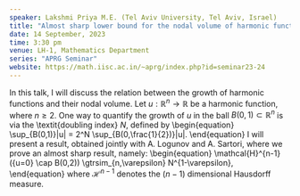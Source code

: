 ```yaml
---
speaker: Lakshmi Priya M.E. (Tel Aviv University, Tel Aviv, Israel)
title: "Almost sharp lower bound for the nodal volume of harmonic functions"
date: 14 September, 2023
time: 3:30 pm
venue: LH-1, Mathematics Department
series: "APRG Seminar"
website: https://math.iisc.ac.in/~aprg/index.php?id=seminar23-24
---
```


In this talk, I will discuss the relation between the growth of harmonic functions and their nodal volume.
Let $u:\mathbb{R}^n \rightarrow \mathbb{R}$ be a harmonic function, where $n\geq 2$. One way to quantify the
growth of $u$ in the  ball $B(0,1) \subset \mathbb{R}^n$ is via the \textit{doubling index} $N$, defined by
\begin{equation}
\sup_{B(0,1)}|u| = 2^N \sup_{B(0,\frac{1}{2})}|u|.
\end{equation}
I will present a result, obtained jointly with A. Logunov and A. Sartori, where we prove an
almost sharp result, namely:
\begin{equation}
\mathcal{H}^{n-1}(\{u=0\} \cap B(0,2)) \gtrsim_{n,\varepsilon} N^{1-\varepsilon},
\end{equation}
where $\mathcal{H}^{n-1}$ denotes the $(n-1)$ dimensional Hausdorff measure.
